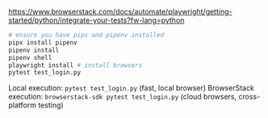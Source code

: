 <https://www.browserstack.com/docs/automate/playwright/getting-started/python/integrate-your-tests?fw-lang=python>

```bash
# ensure you have pipx and pipenv installed
pipx install pipenv
pipenv install
pipenv shell
playwright install # install browsers
pytest test_login.py
```

Local execution: `pytest test_login.py` (fast, local browser)
BrowserStack execution: `browserstack-sdk pytest test_login.py` (cloud browsers, cross-platform testing)
